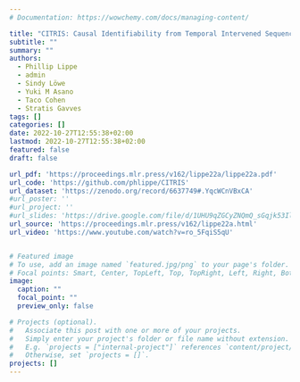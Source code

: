```yaml
---
# Documentation: https://wowchemy.com/docs/managing-content/

title: "CITRIS: Causal Identifiability from Temporal Intervened Sequences"
subtitle: ""
summary: ""
authors: 
  - Phillip Lippe
  - admin
  - Sindy Löwe
  - Yuki M Asano
  - Taco Cohen
  - Stratis Gavves
tags: []
categories: []
date: 2022-10-27T12:55:38+02:00
lastmod: 2022-10-27T12:55:38+02:00
featured: false
draft: false

url_pdf: 'https://proceedings.mlr.press/v162/lippe22a/lippe22a.pdf'
url_code: 'https://github.com/phlippe/CITRIS'
url_dataset: 'https://zenodo.org/record/6637749#.YqcWCnVBxCA'
#url_poster: ''
#url_project: ''
#url_slides: 'https://drive.google.com/file/d/1UHU9qZGCyZNQmQ_sGqjk53Il9w9PhZNx/view'
url_source: 'https://proceedings.mlr.press/v162/lippe22a.html'
url_video: 'https://www.youtube.com/watch?v=ro_5FqiS5qU'


# Featured image
# To use, add an image named `featured.jpg/png` to your page's folder.
# Focal points: Smart, Center, TopLeft, Top, TopRight, Left, Right, BottomLeft, Bottom, BottomRight.
image:
  caption: ""
  focal_point: ""
  preview_only: false

# Projects (optional).
#   Associate this post with one or more of your projects.
#   Simply enter your project's folder or file name without extension.
#   E.g. `projects = ["internal-project"]` references `content/project/deep-learning/index.md`.
#   Otherwise, set `projects = []`.
projects: []
---
```


